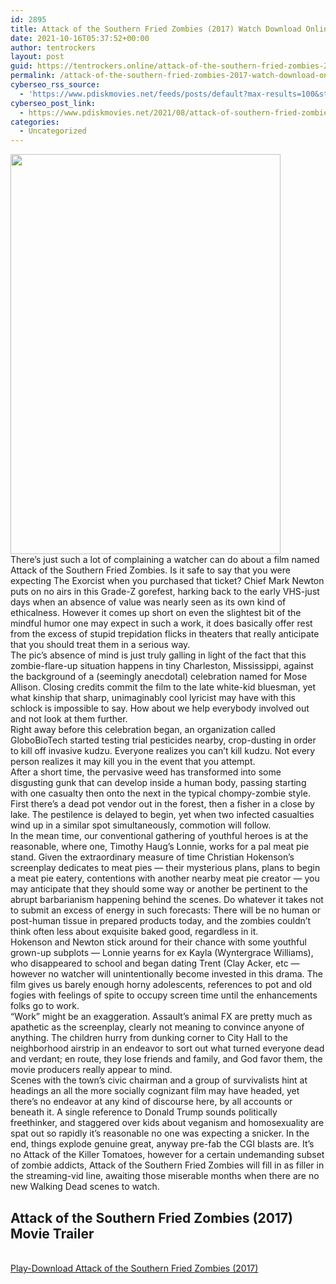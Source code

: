 ```yaml
---
id: 2895
title: Attack of the Southern Fried Zombies (2017) Watch Download Online pdisk Movie
date: 2021-10-16T05:37:52+00:00
author: tentrockers
layout: post
guid: https://tentrockers.online/attack-of-the-southern-fried-zombies-2017-watch-download-online-pdisk-movie/
permalink: /attack-of-the-southern-fried-zombies-2017-watch-download-online-pdisk-movie/
cyberseo_rss_source:
  - 'https://www.pdiskmovies.net/feeds/posts/default?max-results=100&start-index=701'
cyberseo_post_link:
  - https://www.pdiskmovies.net/2021/08/attack-of-southern-fried-zombies-2017.html
categories:
  - Uncategorized
---
```

<div class="separator">
  <a href="https://1.bp.blogspot.com/-WJ7BLOx-3Yg/YS5GetmQOMI/AAAAAAAAAjM/bD89IhURlOYGpdn7dqwWIHT_DiAKfWDeACLcBGAsYHQ/s755/Attack%2Bof%2Bthe%2BSouthern%2BFried%2BZombies%2B%25282017%2529%2BWatch%2BDownload%2BOnline%2Bpdisk%2BMovie.jpg" imageanchor="1"><img loading="lazy" border="0" data-original-height="755" data-original-width="509" height="640" src="https://1.bp.blogspot.com/-WJ7BLOx-3Yg/YS5GetmQOMI/AAAAAAAAAjM/bD89IhURlOYGpdn7dqwWIHT_DiAKfWDeACLcBGAsYHQ/w432-h640/Attack%2Bof%2Bthe%2BSouthern%2BFried%2BZombies%2B%25282017%2529%2BWatch%2BDownload%2BOnline%2Bpdisk%2BMovie.jpg" width="432" /></a>
</div>



<div>
  <div>
    <span>There&#8217;s just such a lot of complaining a watcher can do about a film named Attack of the Southern Fried Zombies. Is it safe to say that you were expecting The Exorcist when you purchased that ticket? Chief Mark Newton puts on no airs in this Grade-Z gorefest, harking back to the early VHS-just days when an absence of value was nearly seen as its own kind of ethicalness. However it comes up short on even the slightest bit of the mindful humor one may expect in such a work, it does basically offer rest from the excess of stupid trepidation flicks in theaters that really anticipate that you should treat them in a serious way.&nbsp;</span>
  </div>
  
  <div>
    <span>The pic&#8217;s absence of mind is just truly galling in light of the fact that this zombie-flare-up situation happens in tiny Charleston, Mississippi, against the background of a (seemingly anecdotal) celebration named for Mose Allison. Closing credits commit the film to the late white-kid bluesman, yet what kinship that sharp, unimaginably cool lyricist may have with this schlock is impossible to say. How about we help everybody involved out and not look at them further.&nbsp;</span>
  </div>
  
  <div>
    <span>Right away before this celebration began, an organization called GloboBioTech started testing trial pesticides nearby, crop-dusting in order to kill off invasive kudzu. Everyone realizes you can&#8217;t kill kudzu. Not every person realizes it may kill you in the event that you attempt.&nbsp;</span>
  </div>
  
  <div>
    <span>After a short time, the pervasive weed has transformed into some disgusting gunk that can develop inside a human body, passing starting with one casualty then onto the next in the typical chompy-zombie style. First there&#8217;s a dead pot vendor out in the forest, then a fisher in a close by lake. The pestilence is delayed to begin, yet when two infected casualties wind up in a similar spot simultaneously, commotion will follow.&nbsp;</span>
  </div>
  
  <div>
    <span>In the mean time, our conventional gathering of youthful heroes is at the reasonable, where one, Timothy Haug&#8217;s Lonnie, works for a pal meat pie stand. Given the extraordinary measure of time Christian Hokenson&#8217;s screenplay dedicates to meat pies — their mysterious plans, plans to begin a meat pie eatery, contentions with another nearby meat pie creator — you may anticipate that they should some way or another be pertinent to the abrupt barbarianism happening behind the scenes. Do whatever it takes not to submit an excess of energy in such forecasts: There will be no human or post-human tissue in prepared products today, and the zombies couldn&#8217;t think often less about exquisite baked good, regardless in it.&nbsp;</span>
  </div>
  
  <div>
    <span>Hokenson and Newton stick around for their chance with some youthful grown-up subplots — Lonnie yearns for ex Kayla (Wyntergrace Williams), who disappeared to school and began dating Trent (Clay Acker, etc — however no watcher will unintentionally become invested in this drama. The film gives us barely enough horny adolescents, references to pot and old fogies with feelings of spite to occupy screen time until the enhancements folks go to work.&nbsp;</span>
  </div>
  
  <div>
    <span>&#8220;Work&#8221; might be an exaggeration. Assault&#8217;s animal FX are pretty much as apathetic as the screenplay, clearly not meaning to convince anyone of anything. The children hurry from dunking corner to City Hall to the neighborhood airstrip in an endeavor to sort out what turned everyone dead and verdant; en route, they lose friends and family, and God favor them, the movie producers really appear to mind.&nbsp;</span>
  </div>
  
  <div>
    <span>Scenes with the town&#8217;s civic chairman and a group of survivalists hint at headings an all the more socially cognizant film may have headed, yet there&#8217;s no endeavor at any kind of discourse here, by all accounts or beneath it. A single reference to Donald Trump sounds politically freethinker, and staggered over kids about veganism and homosexuality are spat out so rapidly it&#8217;s reasonable no one was expecting a snicker. In the end, things explode genuine great, anyway pre-fab the CGI blasts are. It&#8217;s no Attack of the Killer Tomatoes, however for a certain undemanding subset of zombie addicts, Attack of the Southern Fried Zombies will fill in as filler in the streaming-vid line, awaiting those miserable months when there are no new Walking Dead scenes to watch.</span>
  </div>
</div>

<div>
  <h2>
    <span>Attack of the Southern Fried Zombies (2017) Movie Trailer</span>
  </h2>
</div>

  
<a href="https://kofilink.com/1/bnYyanN0MDAybWRv?dn=1" onclick="window.open('https://kofilink.com/1/bnYyanN0MDAybWRv?dn=1','popup','width=600,height=600'); return false;" target="popup" rel="noopener"><br /> Play-Download Attack of the Southern Fried Zombies (2017)<br /> </a>